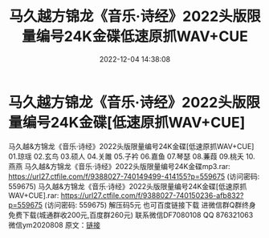 ﻿---
title: 马久越方锦龙《音乐·诗经》2022头版限量编号24K金碟低速原抓WAV+CUE
date: 2022-12-04 14:38:08
categories: 新碟专辑、稀有等精品
tags: 纯音雅乐
---
# 马久越方锦龙《音乐·诗经》2022头版限量编号24K金碟[低速原抓WAV+CUE]

马久越&方锦龙《音乐·诗经》2022头版限量编号24K金碟[低速原抓WAV+CUE]
01.琼瑶
02.玄鸟
03.硕人
04.关雎
05.子衿
06.嘉鱼
07.琴瑟
08.蒹葭
09.桃夭
10.燕燕
马久越&方锦龙《音乐·诗经》2022头版限量编号24K金碟mp3.rar: https://url27.ctfile.com/f/9388027-740149499-414155?p=559675
(访问密码: 559675)
马久越&方锦龙《音乐·诗经》2022头版限量编号24K金碟[低速原抓WAV+CUE].rar: https://url27.ctfile.com/f/9388027-740150236-afb832?p=559675
(访问密码: 559675)
解压码5元
也可百度链接下载
进微信群Q群终身免费下载(城通群收200元,百度群260元)
联系微信DF7080108 QQ 876321063
微信ym2020808
原文：[链接](https://blog.sina.com.cn/s/blog_1647c7e76010310g4.html)